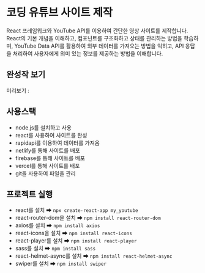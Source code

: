 # 코딩 유튜브 사이트 제작

React 프레임워크와 YouTube API를 이용하여 간단한 영상 사이트를 제작합니다. React의 기본 개념을 이해하고, 컴포넌트를 구조화하고 상태를 관리하는 방법을 학습하며, YouTube Data API를 활용하여 외부 데이터를 가져오는 방법을 익히고, API 응답을 처리하여 사용자에게 의미 있는 정보를 제공하는 방법을 이해합니다.

## 완성작 보기
미리보기 : 

## 사용스택
- node.js를 설치하고 사용
- react를 사용하여 사이트를 완성 
- rapidapi를 이용하여 데이터를 가져옴
- netlify를 통해 사이트를 배포
- firebase를 통해 사이트를 배포
- vercel를 통해 사이트를 배포
- git을 사용하여 파일을 관리

## 프로젝트 실행
- react를 설치 ➡  `npx create-react-app my_youtube`
- react-router-dom을 설치 ➡ `npm install react-router-dom`
- axios를 설치 ➡ `npm install axios`
- react-icons을 설치 ➡ `npm install react-icons`
- react-player를 설치 ➡ `npm install react-player`
- sass를 설치 ➡ `npm install sass`
- react-helmet-async를 설치 ➡ `npm install react-helmet-async`
- swiper를 설치 ➡ `npm install swiper`
